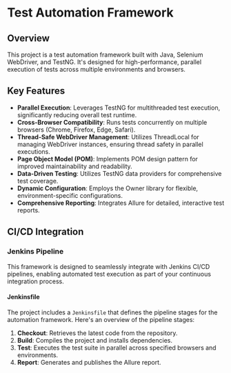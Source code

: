 # Test Automation Framework

## Overview
This project is a  test automation framework built with Java, Selenium WebDriver, and TestNG. It's designed for high-performance, parallel execution of tests across multiple environments and browsers.

## Key Features

- **Parallel Execution**: Leverages TestNG for multithreaded test execution, significantly reducing overall test runtime.
- **Cross-Browser Compatibility**: Runs tests concurrently on multiple browsers (Chrome, Firefox, Edge, Safari).
- **Thread-Safe WebDriver Management**: Utilizes ThreadLocal for managing WebDriver instances, ensuring thread safety in parallel executions.
- **Page Object Model (POM)**: Implements POM design pattern for improved maintainability and readability.
- **Data-Driven Testing**: Utilizes TestNG data providers for comprehensive test coverage.
- **Dynamic Configuration**: Employs the Owner library for flexible, environment-specific configurations.
- **Comprehensive Reporting**: Integrates Allure for detailed, interactive test reports.

## CI/CD Integration

### Jenkins Pipeline

This framework is designed to seamlessly integrate with Jenkins CI/CD pipelines, enabling automated test execution as part of your continuous integration process.

#### Jenkinsfile

The project includes a `Jenkinsfile` that defines the pipeline stages for the automation framework. Here's an overview of the pipeline stages:

1. **Checkout**: Retrieves the latest code from the repository.
2. **Build**: Compiles the project and installs dependencies.
3. **Test**: Executes the test suite in parallel across specified browsers and environments.
4. **Report**: Generates and publishes the Allure report.

